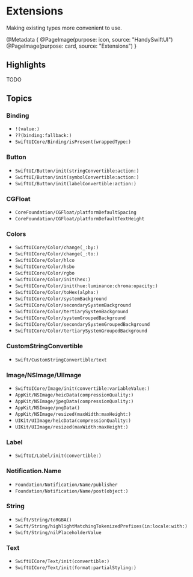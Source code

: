 # Extensions

Making existing types more convenient to use.

@Metadata {
   @PageImage(purpose: icon, source: "HandySwiftUI")
   @PageImage(purpose: card, source: "Extensions")
}

## Highlights

TODO


## Topics

### Binding

- ``!(value:)``
- ``??(binding:fallback:)``
- ``SwiftUICore/Binding/isPresent(wrappedType:)``

### Button

- ``SwiftUI/Button/init(stringConvertible:action:)``
- ``SwiftUI/Button/init(symbolConvertible:action:)``
- ``SwiftUI/Button/init(labelConvertible:action:)``

### CGFloat

- ``CoreFoundation/CGFloat/platformDefaultSpacing``
- ``CoreFoundation/CGFloat/platformDefaultTextHeight``

### Colors

- ``SwiftUICore/Color/change(_:by:)``
- ``SwiftUICore/Color/change(_:to:)``
- ``SwiftUICore/Color/hlco``
- ``SwiftUICore/Color/hsbo``
- ``SwiftUICore/Color/rgbo``
- ``SwiftUICore/Color/init(hex:)``
- ``SwiftUICore/Color/init(hue:luminance:chroma:opacity:)``
- ``SwiftUICore/Color/toHex(alpha:)``
- ``SwiftUICore/Color/systemBackground``
- ``SwiftUICore/Color/secondarySystemBackground``
- ``SwiftUICore/Color/tertiarySystemBackground``
- ``SwiftUICore/Color/systemGroupedBackground``
- ``SwiftUICore/Color/secondarySystemGroupedBackground``
- ``SwiftUICore/Color/tertiarySystemGroupedBackground``

### CustomStringConvertible

- ``Swift/CustomStringConvertible/text``

### Image/NSImage/UIImage

- ``SwiftUICore/Image/init(convertible:variableValue:)``
- ``AppKit/NSImage/heicData(compressionQuality:)``
- ``AppKit/NSImage/jpegData(compressionQuality:)``
- ``AppKit/NSImage/pngData()``
- ``AppKit/NSImage/resized(maxWidth:maxHeight:)``
- ``UIKit/UIImage/heicData(compressionQuality:)``
- ``UIKit/UIImage/resized(maxWidth:maxHeight:)``

### Label

- ``SwiftUI/Label/init(convertible:)``

### Notification.Name

- ``Foundation/Notification/Name/publisher``
- ``Foundation/Notification/Name/post(object:)``

### String

- ``Swift/String/toRGBA()``
- ``Swift/String/highlightMatchingTokenizedPrefixes(in:locale:with:)``
- ``Swift/String/nilPlaceholderValue``

### Text

- ``SwiftUICore/Text/init(convertible:)``
- ``SwiftUICore/Text/init(format:partialStyling:)``


[TranslateKit]: https://apps.apple.com/app/apple-store/id6476773066?pt=549314&ct=swiftpackageindex.com&mt=8
[FreemiumKit]: https://apps.apple.com/app/apple-store/id6502914189?pt=549314&ct=swiftpackageindex.com&mt=8
[FreelanceKit]: https://apps.apple.com/app/apple-store/id6480134993?pt=549314&ct=swiftpackageindex.com&mt=8
[CrossCraft]: https://apps.apple.com/app/apple-store/id6472669260?pt=549314&ct=swiftpackageindex.com&mt=8
[FocusBeats]: https://apps.apple.com/app/apple-store/id6477829138?pt=549314&ct=swiftpackageindex.com&mt=8
[Guided Guest Mode]: https://apps.apple.com/app/apple-store/id6479207869?pt=549314&ct=swiftpackageindex.com&mt=8
[Posters]: https://apps.apple.com/app/apple-store/id6478062053?pt=549314&ct=swiftpackageindex.com&mt=8
[Pleydia Organizer]: https://apps.apple.com/app/apple-store/id6587583340?pt=549314&ct=swiftpackageindex.com&mt=8
